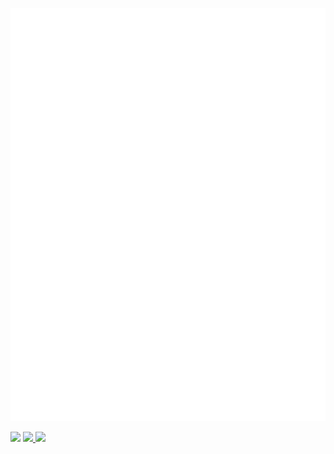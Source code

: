 ![Metrics](https://github.com/huangenguo/huangenguo/blob/main/github-metrics.svg)

[![](https://komarev.com/ghpvc/?username=huangenguo&style=flat-square)](https://github.com/antonkomarev/github-profile-views-counter)
  <a href="https://github.com/huangenguo">
    <img src="https://img.shields.io/badge/github-huangenguo-211F1F?logo=github&logoColor=white&style=flat-square" />
  </a>
  <a href="https://huangenguo.github.io">
    <img src="https://img.shields.io/badge/website-huangenguo.github.io-1BC?logo=Jekyll&logoColor=white&style=flat-square" />
  </a>

